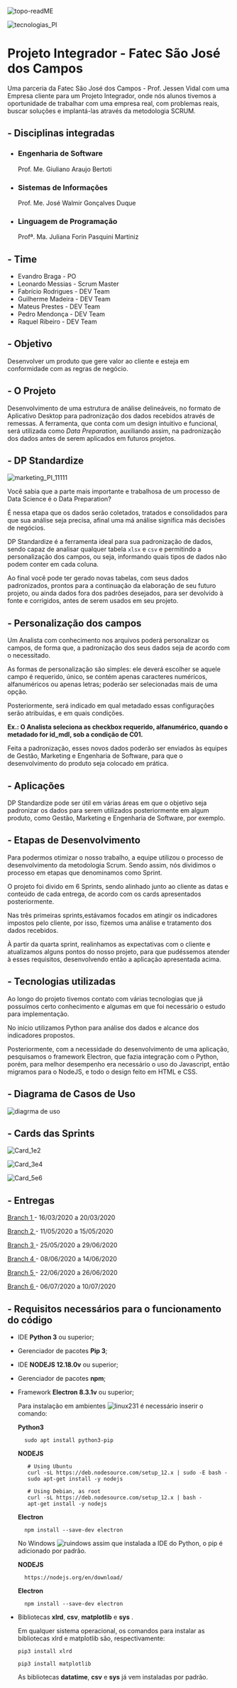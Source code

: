 ![topo-readME](https://user-images.githubusercontent.com/56441214/87261187-ae2e7580-c48b-11ea-91de-e2bad8f5b938.png)

![tecnologias_PI](https://user-images.githubusercontent.com/56441214/87261156-8c34f300-c48b-11ea-89cf-a96eef22661c.png)


# Projeto Integrador - Fatec São José dos Campos

Uma parceria da Fatec São José dos Campos - Prof. Jessen Vidal com uma Empresa cliente para um Projeto Integrador, onde nós alunos tivemos a oportunidade de trabalhar com uma empresa real, com problemas reais, buscar soluções e implantá-las através da metodologia SCRUM.

## - Disciplinas integradas
* ### Engenharia de Software 
  Prof. Me. Giuliano Araujo Bertoti
* ### Sistemas de Informações 
  Prof. Me. José Walmir Gonçalves Duque
* ### Linguagem de Programação
  Profª. Ma. Juliana Forin Pasquini Martiniz


## - Time
* Evandro Braga - PO
* Leonardo Messias - Scrum Master
* Fabrício Rodrigues - DEV Team
* Guilherme Madeira - DEV Team
* Mateus Prestes - DEV Team
* Pedro Mendonça - DEV Team
* Raquel Ribeiro - DEV Team


## - Objetivo

Desenvolver um produto que gere valor ao cliente e esteja em conformidade com as regras de negócio.

## - O Projeto

Desenvolvimento de uma estrutura de análise delineáveis, no formato de Aplicativo Desktop para padronização dos dados recebidos através de remessas. A ferramenta, que conta com um design intuitivo e funcional, será utilizada como *Data Preparation*, auxiliando assim, na padronização dos dados antes de serem aplicados em futuros projetos.


## - DP Standardize

![marketing_PI_11111](https://user-images.githubusercontent.com/57918707/87260544-dbc5ef80-c488-11ea-8987-faec80939a8b.png)

Você sabia que a parte mais importante e trabalhosa de um processo de Data Science é o Data Preparation?

É nessa etapa que os dados serão coletados, tratados e consolidados para que sua análise seja precisa, afinal uma má análise significa más decisões de negócios.

DP Standardize é a ferramenta ideal para sua padronização de dados, sendo capaz de analisar qualquer tabela ```xlsx``` e ```csv``` e permitindo a personalização dos campos, ou seja, informando quais tipos de dados não podem conter em cada coluna.

Ao final você pode ter gerado novas tabelas, com seus dados padronizados, prontos para a continuação da elaboração de seu futuro projeto, ou ainda dados fora dos padrões desejados, para ser devolvido à fonte e corrigidos, antes de serem usados em seu projeto.


## - Personalização dos campos

Um Analista com conhecimento nos arquivos poderá personalizar os campos, de forma que, a padronização dos seus dados seja de acordo com o necessitado.

As formas de personalização são simples: ele deverá escolher se aquele campo é requerido, único, se contém apenas caracteres numéricos, alfanuméricos ou apenas letras; poderão ser selecionadas mais de uma opção.

Posteriormente, será indicado em qual metadado essas configurações serão atribuídas, e em quais condições.

**Ex.: O Analista seleciona as checkbox requerido, alfanumérico, quando o metadado for id_mdl, sob a condição de C01.**

Feita a padronização, esses novos dados poderão ser enviados às equipes de Gestão, Marketing e Engenharia de Software, para que o desenvolvimento do produto seja colocado em prática.


## - Aplicações

DP Standardize pode ser útil em várias áreas em que o objetivo seja padronizar os dados para serem utilizados posteriormente em algum produto, como Gestão, Marketing e Engenharia de Software, por exemplo.


## - Etapas de Desenvolvimento

Para podermos otimizar o nosso trabalho, a equipe utilizou o processo de desenvolvimento da metodologia Scrum. Sendo assim, nós dividimos o processo em etapas que denominamos como Sprint.

O projeto foi divido em 6 Sprints, sendo alinhado junto ao cliente as datas e conteúdo de cada entrega, de acordo com os cards apresentados posteriormente.

Nas três primeiras sprints,estávamos focados em atingir os indicadores impostos pelo cliente, por isso, fizemos uma análise e tratamento dos dados recebidos.

À partir da quarta sprint, realinhamos as expectativas com o cliente e atualizamos alguns pontos do nosso projeto, para que pudéssemos atender à esses requisitos, desenvolvendo então a aplicação apresentada acima.


## - Tecnologias utilizadas

Ao longo do projeto tivemos contato com várias tecnologias que já possuímos certo conhecimento e algumas em que foi necessário o estudo para implementação.

No início utilizamos Python para análise dos dados e alcance dos indicadores propostos.

Posteriormente, com a necessidade do desenvolvimento de uma aplicação, pesquisamos o framework Electron, que fazia integração com o Python, porém, para melhor desempenho era necessário o uso do Javascript, então migramos para o NodeJS, e todo o design feito em HTML e CSS.


## - Diagrama de Casos de Uso

![diagrma de uso](https://user-images.githubusercontent.com/56441534/87232771-f40a1180-c397-11ea-9087-208f4eb1bd04.png)


## - Cards das Sprints

![Card_1e2](https://user-images.githubusercontent.com/56441214/87236701-cd150500-c3c2-11ea-9509-2343281f5b0c.png)

![Card_3e4](https://user-images.githubusercontent.com/56441214/87236708-d8683080-c3c2-11ea-83a6-90e63c522570.png)

![Card_5e6](https://user-images.githubusercontent.com/56441214/87236710-e1590200-c3c2-11ea-99cb-fad5ef67147c.png)


 ## - Entregas 
   
  <a href='https://github.com/EvandroRBR/Tratamento-de-dados-SPC/tree/sprint-1'> Branch 1 </a>- 16/03/2020 a 20/03/2020
  
  <a href='https://github.com/EvandroRBR/Tratamento-de-dados-SPC/tree/sprint-2'> Branch 2 </a>- 11/05/2020 a 15/05/2020
  
  <a href='https://github.com/EvandroRBR/Tratamento-de-dados-SPC/tree/sprint-3'> Branch 3 </a>- 25/05/2020 a 29/06/2020
  
  <a href='https://github.com/EvandroRBR/Tratamento-de-dados-SPC/tree/sprint-4'> Branch 4 </a>- 08/06/2020 a 14/06/2020
  
  <a href='https://github.com/EvandroRBR/Tratamento-de-dados-SPC/tree/sprint-5'> Branch 5 </a>- 22/06/2020 a 26/06/2020
  
  <a href='https://github.com/EvandroRBR/Tratamento-de-dados-SPC/tree/sprint-6'> Branch 6 </a>- 06/07/2020 a 10/07/2020
  
  
## - Requisitos necessários para o funcionamento do código
* IDE **Python 3** ou superior;
* Gerenciador de pacotes **Pip 3**;

* IDE **NODEJS 12.18.0v** ou superior;
* Gerenciador de pacotes **npm**;

* Framework **Electron 8.3.1v** ou superior;

  Para instalação em ambientes  ![linux231](https://user-images.githubusercontent.com/56441214/82009828-c11cf900-9646-11ea-8167-d60ff9696b25.jpg)
  é necessário inserir o comando:
  
  
  **Python3**
  ```
    sudo apt install python3-pip
  ``` 
  
  **NODEJS**
  
  ```
     # Using Ubuntu
     curl -sL https://deb.nodesource.com/setup_12.x | sudo -E bash -
     sudo apt-get install -y nodejs
  
     # Using Debian, as root
     curl -sL https://deb.nodesource.com/setup_12.x | bash -
     apt-get install -y nodejs
  ```
  
  **Electron**
  ```
    npm install --save-dev electron
  ```
       
  
  No Windows  ![ruindows](https://user-images.githubusercontent.com/56441214/82010155-aa2ad680-9647-11ea-942e-1195bcb956be.jpg)   assim que instalada a IDE do Python, o pip é adicionado por padrão.
  
  
  **NODEJS**
  
  ```
    https://nodejs.org/en/download/
  ```
  
  **Electron**
  ```
    npm install --save-dev electron
  ```
  
* Bibliotecas **xlrd**, **csv**, **matplotlib** e **sys** .

  Em qualquer sistema operacional, os comandos para instalar as bibliotecas xlrd e matplotlib são, respectivamente:
  
  ```pip3 install xlrd```
  
  ```pip3 install matplotlib```
  
  
  As bibliotecas **datatime**, **csv** e **sys** já vem instaladas por padrão.